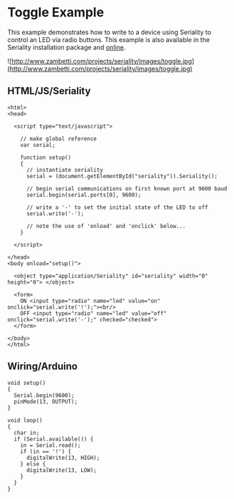 # Toggle Example #

This example demonstrates how to write to a device using Seriality to control an LED via radio buttons. This example is also available in the Seriality installation package and [online](http://zambetti.com/projects/seriality/examples/toggle.html).

![http://www.zambetti.com/projects/seriality/images/toggle.jpg](http://www.zambetti.com/projects/seriality/images/toggle.jpg)

## HTML/JS/Seriality ##

```
<html>
<head>

  <script type="text/javascript">
  
    // make global reference
    var serial;
  
    function setup()
    {
      // instantiate seriality
      serial = (document.getElementById("seriality")).Seriality();

      // begin serial communications on first known port at 9600 baud
      serial.begin(serial.ports[0], 9600);

      // write a '-' to set the initial state of the LED to off
      serial.write('-');

      // note the use of 'onload' and 'onclick' below...
    }
 
  </script>

</head>
<body onload="setup()">

  <object type="application/Seriality" id="seriality" width="0" height="0"> </object>

  <form>
    ON <input type="radio" name="led" value="on" onclick="serial.write('!');"><br/>
    OFF <input type="radio" name="led" value="off" onclick="serial.write('-');" checked="checked">
  </form>

</body>
</html>
```

## Wiring/Arduino ##

```
void setup()
{
  Serial.begin(9600);
  pinMode(13, OUTPUT);
}

void loop()
{
  char in;
  if (Serial.available()) {
    in = Serial.read();
    if (in == '!') {
      digitalWrite(13, HIGH);
    } else {
      digitalWrite(13, LOW);
    }
  }
}
```